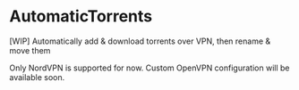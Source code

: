 # AutomaticTorrents
[WIP] Automatically add &amp; download torrents over VPN, then rename &amp; move them

Only NordVPN is supported for now. Custom OpenVPN configuration will be available soon.